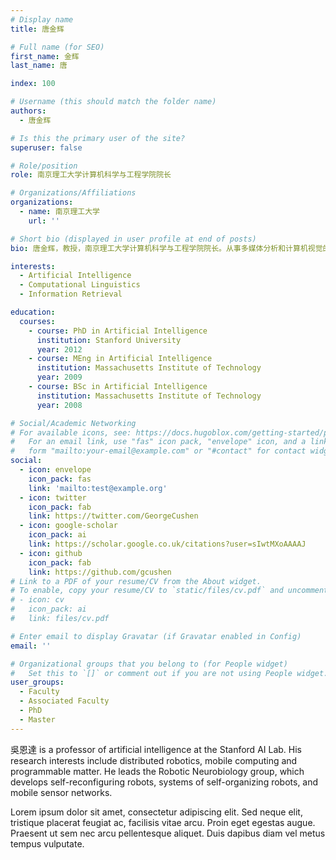 ```yaml
---
# Display name
title: 唐金辉

# Full name (for SEO)
first_name: 金辉
last_name: 唐

index: 100

# Username (this should match the folder name)
authors:
  - 唐金辉

# Is this the primary user of the site?
superuser: false

# Role/position
role: 南京理工大学计算机科学与工程学院院长

# Organizations/Affiliations
organizations:
  - name: 南京理工大学
    url: ''

# Short bio (displayed in user profile at end of posts)
bio: 唐金辉，教授，南京理工大学计算机科学与工程学院院长。从事多媒体分析和计算机视觉的研究，发表ACM/IEEE汇刊论文和A类会议长文150余篇，被引用17,000余次，H-index为69，获著名国际会议最佳（学生）论文奖8次；主持新一代人工智能重大项目课题、青年973项目、基金重点项目等；曾获国家自然科学二等奖1次、省部级一等奖3次、教育部自然科学二等奖2次；曾担任IEEE TKDE、TNNLS、TMM、TCSVT等多个期刊编委。

interests:
  - Artificial Intelligence
  - Computational Linguistics
  - Information Retrieval

education:
  courses:
    - course: PhD in Artificial Intelligence
      institution: Stanford University
      year: 2012
    - course: MEng in Artificial Intelligence
      institution: Massachusetts Institute of Technology
      year: 2009
    - course: BSc in Artificial Intelligence
      institution: Massachusetts Institute of Technology
      year: 2008

# Social/Academic Networking
# For available icons, see: https://docs.hugoblox.com/getting-started/page-builder/#icons
#   For an email link, use "fas" icon pack, "envelope" icon, and a link in the
#   form "mailto:your-email@example.com" or "#contact" for contact widget.
social:
  - icon: envelope
    icon_pack: fas
    link: 'mailto:test@example.org'
  - icon: twitter
    icon_pack: fab
    link: https://twitter.com/GeorgeCushen
  - icon: google-scholar
    icon_pack: ai
    link: https://scholar.google.co.uk/citations?user=sIwtMXoAAAAJ
  - icon: github
    icon_pack: fab
    link: https://github.com/gcushen
# Link to a PDF of your resume/CV from the About widget.
# To enable, copy your resume/CV to `static/files/cv.pdf` and uncomment the lines below.
# - icon: cv
#   icon_pack: ai
#   link: files/cv.pdf

# Enter email to display Gravatar (if Gravatar enabled in Config)
email: ''

# Organizational groups that you belong to (for People widget)
#   Set this to `[]` or comment out if you are not using People widget.
user_groups:
  - Faculty
  - Associated Faculty
  - PhD
  - Master
---
```


吳恩達 is a professor of artificial intelligence at the Stanford AI Lab. His research interests include distributed robotics, mobile computing and programmable matter. He leads the Robotic Neurobiology group, which develops self-reconfiguring robots, systems of self-organizing robots, and mobile sensor networks.

Lorem ipsum dolor sit amet, consectetur adipiscing elit. Sed neque elit, tristique placerat feugiat ac, facilisis vitae arcu. Proin eget egestas augue. Praesent ut sem nec arcu pellentesque aliquet. Duis dapibus diam vel metus tempus vulputate.
